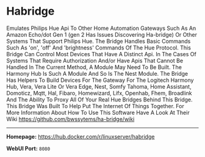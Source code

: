 # Habridge

Emulates Philips Hue Api To Other Home Automation Gateways Such As An Amazon Echo/dot Gen 1 (gen 2 Has Issues Discovering Ha-bridge) Or Other Systems That Support Philips Hue. The Bridge Handles Basic Commands Such As 'on', 'off' And 'brightness' Commands Of The Hue Protocol. This Bridge Can Control Most Devices That Have A Distinct Api. In The Cases Of Systems That Require Authorization And/or Have Apis That Cannot Be Handled In The Current Method, A Module May Need To Be Built. The Harmony Hub Is Such A Module And So Is The Nest Module. The Bridge Has Helpers To Build Devices For The Gateway For The Logitech Harmony Hub, Vera, Vera Lite Or Vera Edge, Nest, Somfy Tahoma, Home Assistant, Domoticz, Mqtt, Hal, Fibaro, Homewizard, Lifx, Openhab, Fhem, Broadlink And The Ability To Proxy All Of Your Real Hue Bridges Behind This Bridge. This Bridge Was Built To Help Put The Internet Of Things Together. For More Information About How To Use This Software Have A Look At Their Wiki https://github.com/bwssytems/ha-bridge/wiki

---

**Homepage:** https://hub.docker.com/r/linuxserver/habridge

**WebUI Port:** `8080`